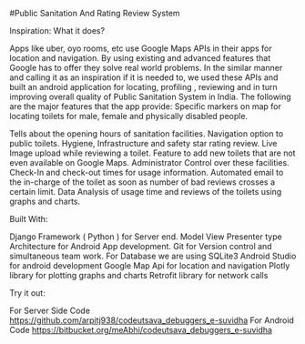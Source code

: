 #Public Sanitation And Rating Review System

Inspiration: What it does?

Apps like uber, oyo rooms, etc use Google Maps APIs in their apps for location and navigation. By using existing and advanced features that Google has to offer they solve real world problems. In the similar manner and calling it as an inspiration if it is needed to, we used these APIs and built an android application for locating, profiling , reviewing and in turn improving overall quality of Public Sanitation System in India. The following are the major features that the app provide: 
Specific markers on map for locating toilets for male, female and physically disabled people.

Tells about the opening hours of sanitation facilities.
Navigation option to public toilets.
Hygiene, Infrastructure and safety star rating review.
Live Image upload while reviewing a toilet.
Feature to add new toilets that are not even available on Google Maps.
Administrator Control over these facilities. 
Check-In and check-out times for usage information.
Automated email to the in-charge of the toilet as soon as number of bad reviews crosses a certain limit.
Data Analysis of usage time and reviews of the toilets using graphs and charts.

Built With:

Django Framework ( Python ) for Server end.
Model View Presenter type Architecture for Android App development.
Git for Version control and simultaneous team work.
For Database we are using SQLite3
 Android Studio for android development
Google Map Api for location and navigation
Plotly library for plotting graphs and charts
Retrofit library for network calls

Try it out:

For Server Side Code
https://github.com/arpitj938/codeutsava_debuggers_e-suvidha
For Android Code
https://bitbucket.org/meAbhi/codeutsava_debuggers_e-suvidha
